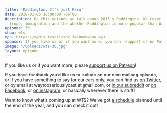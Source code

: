```yaml
---
title: 'Paddington: It’s just Peru'
date: 2018-01-05 10:00:00 -06:00
description: On this episode we talk about 2015’s Paddington. We cover the man-in-a-dress
  trope, immigration and the whether Paddington is more popular than Winnie the Pooh.
episode: 30
show: wts
mp3: https://media.transistor.fm/88059446.mp3
sponsor: If you like us or if you want more, you can [support us on Patreon](https://www.patreon.com/clockworkscast)!
image: "/uploads/wts-30.jpg"
layout: episode
---
```


If you like us or if you want more, please [support us on Patreon](https://www.patreon.com/clockworkscast)!

If you have feedback you’d like us to include on our next mailbag episode, or if you have something to say for our ears only, you can find us [on Twitter](http://www.twitter.com/wtscast), or by email at waytooseriouslycast at gmail.com, or [in our subreddit](https://www.reddit.com/r/Goodstuff_fm/) or [on Facebook](http://www.facebook.com/wtscast), or [on instagram](https://www.instagram.com/waytooseriously/), or basically wherever there is stuff!

Want to know what’s coming up at WTS? We’ve got [a schedule](https://docs.google.com/document/d/1f6fvTgbzQOCUD_potL6mWClmSC3D2cOBgKz36OwSC68) planned until the end of the year, and you can check it out!
